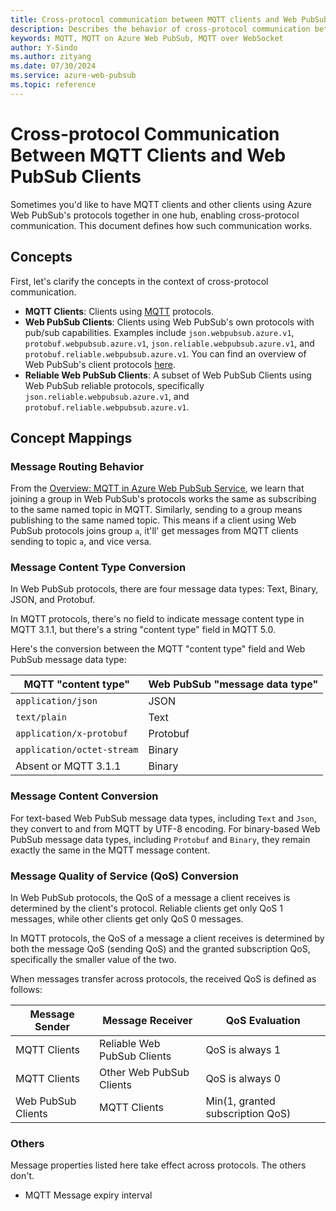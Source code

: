 ```yaml
---
title: Cross-protocol communication between MQTT clients and Web PubSub clients
description: Describes the behavior of cross-protocol communication between MQTT clients and Web PubSub clients
keywords: MQTT, MQTT on Azure Web PubSub, MQTT over WebSocket
author: Y-Sindo
ms.author: zityang
ms.date: 07/30/2024
ms.service: azure-web-pubsub
ms.topic: reference
---
```


# Cross-protocol Communication Between MQTT Clients and Web PubSub Clients

Sometimes you'd like to have MQTT clients and other clients using Azure Web PubSub's protocols together in one hub, enabling cross-protocol communication. This document defines how such communication works.

## Concepts

First, let's clarify the concepts in the context of cross-protocol communication.

* **MQTT Clients**: Clients using [MQTT](https://mqtt.org/) protocols.
* **Web PubSub Clients**: Clients using Web PubSub's own protocols with pub/sub capabilities. Examples include `json.webpubsub.azure.v1`, `protobuf.webpubsub.azure.v1`, `json.reliable.webpubsub.azure.v1`, and `protobuf.reliable.webpubsub.azure.v1`. You can find an overview of Web PubSub's client protocols [here](./concept-client-protocols.md).
* **Reliable Web PubSub Clients**: A subset of Web PubSub Clients using Web PubSub reliable protocols, specifically `json.reliable.webpubsub.azure.v1`, and `protobuf.reliable.webpubsub.azure.v1`.

## Concept Mappings

### Message Routing Behavior

From the [Overview: MQTT in Azure Web PubSub Service](./overview-mqtt.md), we learn that joining a group in Web PubSub's protocols works the same as subscribing to the same named topic in MQTT. Similarly, sending to a group means publishing to the same named topic. This means if a client using Web PubSub protocols joins group `a`, it'll' get messages from MQTT clients sending to topic `a`, and vice versa.

### Message Content Type Conversion

In Web PubSub protocols, there are four message data types: Text, Binary, JSON, and Protobuf.

In MQTT protocols, there's no field to indicate message content type in MQTT 3.1.1, but there's a string "content type" field in MQTT 5.0.

Here's the conversion between the MQTT "content type" field and Web PubSub message data type:

| MQTT "content type"            | Web PubSub "message data type" |
|--------------------------------|--------------------------------|
| `application/json`             | JSON                           |
| `text/plain`                   | Text                           |
| `application/x-protobuf`       | Protobuf                       |
| `application/octet-stream`     | Binary                         |
| Absent or MQTT 3.1.1           | Binary                         |

### Message Content Conversion

For text-based Web PubSub message data types, including `Text` and `Json`, they convert to and from MQTT by UTF-8 encoding. For binary-based Web PubSub message data types, including `Protobuf` and `Binary`, they remain exactly the same in the MQTT message content.

### Message Quality of Service (QoS) Conversion

In Web PubSub protocols, the QoS of a message a client receives is determined by the client's protocol. Reliable clients get only QoS 1 messages, while other clients get only QoS 0 messages.

In MQTT protocols, the QoS of a message a client receives is determined by both the message QoS (sending QoS) and the granted subscription QoS, specifically the smaller value of the two.

When messages transfer across protocols, the received QoS is defined as follows:

| Message Sender | Message Receiver | QoS Evaluation |
|----------------|------------------|----------------|
| MQTT Clients   | Reliable Web PubSub Clients | QoS is always 1 |
| MQTT Clients   | Other Web PubSub Clients    | QoS is always 0 |
| Web PubSub Clients | MQTT Clients           | Min(1, granted subscription QoS) |

### Others

Message properties listed here take effect across protocols. The others don't.

* MQTT Message expiry interval
